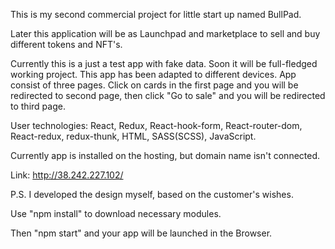This is my second commercial project for little start up named BullPad.

Later this application will be as Launchpad and marketplace to sell and buy different tokens and NFT's.

Currently this is a just a test app with fake data. Soon it will be full-fledged working project. This app has been adapted to different devices. App consist of three pages. Click on cards in the first page and you will be redirected to second page, then click "Go to sale" and you will be redirected to third page.

User technologies: React, Redux, React-hook-form, React-router-dom, React-redux, redux-thunk, HTML, SASS(SCSS), JavaScript.

Currently app is installed on the hosting, but domain name isn't connected.

Link: http://38.242.227.102/

P.S.
I developed the design myself, based on the customer's wishes.

Use "npm install" to download necessary modules.

Then "npm start" and your app will be launched in the Browser.
